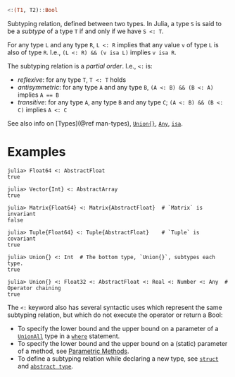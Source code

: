 ```julia
<:(T1, T2)::Bool
```

Subtyping relation, defined between two types. In Julia, a type `S` is said to be a *subtype* of a type `T` if and only if we have `S <: T`.

For any type `L` and any type `R`, `L <: R` implies that any value `v` of type `L` is also of type `R`. I.e., `(L <: R) && (v isa L)` implies `v isa R`.

The subtyping relation is a *partial order*. I.e., `<:` is:

  * *reflexive*: for any type `T`, `T <: T` holds
  * *antisymmetric*: for any type `A` and any type `B`, `(A <: B) && (B <: A)` implies `A == B`
  * *transitive*: for any type `A`, any type `B` and any type `C`; `(A <: B) && (B <: C)` implies `A <: C`

See also info on [Types](@ref man-types), [`Union{}`](@ref), [`Any`](@ref), [`isa`](@ref).

# Examples

```jldoctest
julia> Float64 <: AbstractFloat
true

julia> Vector{Int} <: AbstractArray
true

julia> Matrix{Float64} <: Matrix{AbstractFloat}  # `Matrix` is invariant
false

julia> Tuple{Float64} <: Tuple{AbstractFloat}    # `Tuple` is covariant
true

julia> Union{} <: Int  # The bottom type, `Union{}`, subtypes each type.
true

julia> Union{} <: Float32 <: AbstractFloat <: Real <: Number <: Any  # Operator chaining
true
```

The `<:` keyword also has several syntactic uses which represent the same subtyping relation, but which do not execute the operator or return a Bool:

  * To specify the lower bound and the upper bound on a parameter of a [`UnionAll`](@ref) type in a [`where`](@ref) statement.
  * To specify the lower bound and the upper bound on a (static) parameter of a method, see [Parametric Methods](@ref).
  * To define a subtyping relation while declaring a new type, see [`struct`](@ref) and [`abstract type`](@ref).
